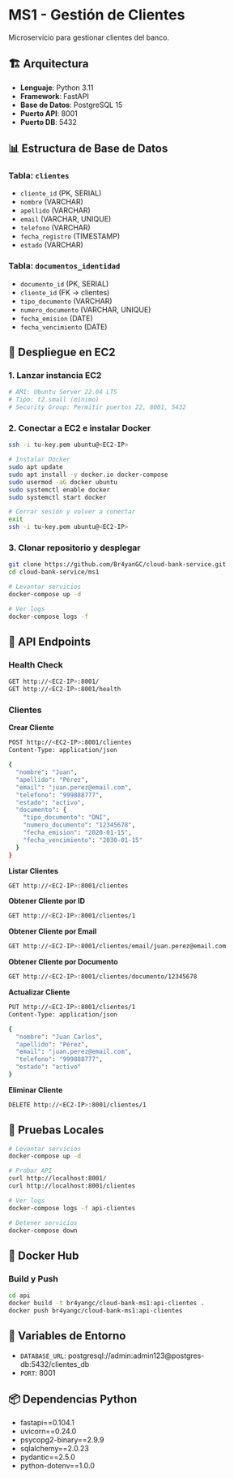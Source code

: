 # MS1 - Gestión de Clientes

Microservicio para gestionar clientes del banco.

## 🏗️ Arquitectura

- **Lenguaje**: Python 3.11
- **Framework**: FastAPI
- **Base de Datos**: PostgreSQL 15
- **Puerto API**: 8001
- **Puerto DB**: 5432

## 📊 Estructura de Base de Datos

### Tabla: `clientes`
- `cliente_id` (PK, SERIAL)
- `nombre` (VARCHAR)
- `apellido` (VARCHAR)
- `email` (VARCHAR, UNIQUE)
- `telefono` (VARCHAR)
- `fecha_registro` (TIMESTAMP)
- `estado` (VARCHAR)

### Tabla: `documentos_identidad`
- `documento_id` (PK, SERIAL)
- `cliente_id` (FK → clientes)
- `tipo_documento` (VARCHAR)
- `numero_documento` (VARCHAR, UNIQUE)
- `fecha_emision` (DATE)
- `fecha_vencimiento` (DATE)

## 🚀 Despliegue en EC2

### 1. Lanzar instancia EC2
```bash
# AMI: Ubuntu Server 22.04 LTS
# Tipo: t2.small (mínimo)
# Security Group: Permitir puertos 22, 8001, 5432
```

### 2. Conectar a EC2 e instalar Docker
```bash
ssh -i tu-key.pem ubuntu@<EC2-IP>

# Instalar Docker
sudo apt update
sudo apt install -y docker.io docker-compose
sudo usermod -aG docker ubuntu
sudo systemctl enable docker
sudo systemctl start docker

# Cerrar sesión y volver a conectar
exit
ssh -i tu-key.pem ubuntu@<EC2-IP>
```

### 3. Clonar repositorio y desplegar
```bash
git clone https://github.com/Br4yanGC/cloud-bank-service.git
cd cloud-bank-service/ms1

# Levantar servicios
docker-compose up -d

# Ver logs
docker-compose logs -f
```

## 📝 API Endpoints

### Health Check
```bash
GET http://<EC2-IP>:8001/
GET http://<EC2-IP>:8001/health
```

### Clientes

**Crear Cliente**
```bash
POST http://<EC2-IP>:8001/clientes
Content-Type: application/json

{
  "nombre": "Juan",
  "apellido": "Pérez",
  "email": "juan.perez@email.com",
  "telefono": "999888777",
  "estado": "activo",
  "documento": {
    "tipo_documento": "DNI",
    "numero_documento": "12345678",
    "fecha_emision": "2020-01-15",
    "fecha_vencimiento": "2030-01-15"
  }
}
```

**Listar Clientes**
```bash
GET http://<EC2-IP>:8001/clientes
```

**Obtener Cliente por ID**
```bash
GET http://<EC2-IP>:8001/clientes/1
```

**Obtener Cliente por Email**
```bash
GET http://<EC2-IP>:8001/clientes/email/juan.perez@email.com
```

**Obtener Cliente por Documento**
```bash
GET http://<EC2-IP>:8001/clientes/documento/12345678
```

**Actualizar Cliente**
```bash
PUT http://<EC2-IP>:8001/clientes/1
Content-Type: application/json

{
  "nombre": "Juan Carlos",
  "apellido": "Pérez",
  "email": "juan.perez@email.com",
  "telefono": "999888777",
  "estado": "activo"
}
```

**Eliminar Cliente**
```bash
DELETE http://<EC2-IP>:8001/clientes/1
```

## 🧪 Pruebas Locales

```bash
# Levantar servicios
docker-compose up -d

# Probar API
curl http://localhost:8001/
curl http://localhost:8001/clientes

# Ver logs
docker-compose logs -f api-clientes

# Detener servicios
docker-compose down
```

## 🐳 Docker Hub

### Build y Push
```bash
cd api
docker build -t br4yangc/cloud-bank-ms1:api-clientes .
docker push br4yangc/cloud-bank-ms1:api-clientes
```

## 🔧 Variables de Entorno

- `DATABASE_URL`: postgresql://admin:admin123@postgres-db:5432/clientes_db
- `PORT`: 8001

## 📦 Dependencias Python

- fastapi==0.104.1
- uvicorn==0.24.0
- psycopg2-binary==2.9.9
- sqlalchemy==2.0.23
- pydantic==2.5.0
- python-dotenv==1.0.0
